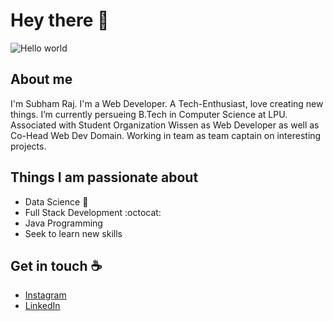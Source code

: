 # Hey there :wave:

<img src="https://raw.githubusercontent.com/sagar-viradiya/sagar-viradiya/master/resources/banner.png" alt="Hello world">


## About me
I'm Subham Raj. I'm a Web Developer. A Tech-Enthusiast, love creating new things. I’m currently persueing B.Tech in Computer Science at LPU. Associated with Student Organization Wissen as Web Developer as well as Co-Head Web Dev Domain. Working in team as team captain on interesting projects.


## Things I am passionate about

- Data Science :robot:
- Full Stack Development :octocat:
- Java Programming
- Seek to learn new skills

## Get in touch :coffee:

- [Instagram](https://www.instagram.com/subhamraj05/)
- [LinkedIn](https://www.linkedin.com/in/subham-raj05)

<!---
Subham-Shaurya/Subham-Shaurya is a ✨ special ✨ repository because its `README.md` (this file) appears on your GitHub profile.
You can click the Preview link to take a look at your changes.
--->
